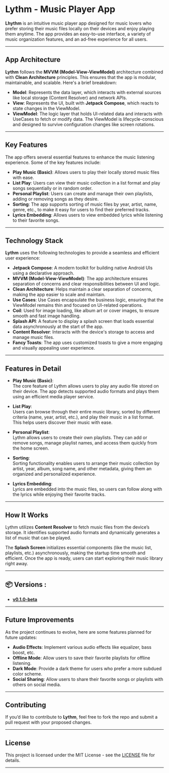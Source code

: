 # Lythm - Music Player App

**Lhythm** is an intuitive music player app designed for music lovers who prefer storing their music files locally on their devices and enjoy playing them anytime. The app provides an easy-to-use interface, a variety of music organization features, and an ad-free experience for all users.

---

## App Architecture

**Lythm** follows the **MVVM (Model-View-ViewModel)** architecture combined with **Clean Architecture** principles. This ensures that the app is modular, maintainable, and scalable. Here's a brief breakdown:

- **Model**: Represents the data layer, which interacts with external sources like local storage (Content Resolver) and network APIs.
- **View**: Represents the UI, built with **Jetpack Compose**, which reacts to state changes in the ViewModel.
- **ViewModel**: The logic layer that holds UI-related data and interacts with UseCases to fetch or modify data. The ViewModel is lifecycle-conscious and designed to survive configuration changes like screen rotations.

---

## Key Features

The app offers several essential features to enhance the music listening experience. Some of the key features include:

- **Play Music (Basic)**: Allows users to play their locally stored music files with ease.
- **List Play**: Users can view their music collection in a list format and play songs sequentially or in random order.
- **Personal Playlist**: Users can create and manage their own playlists, adding or removing songs as they desire.
- **Sorting**: The app supports sorting of music files by year, artist, name, genre, etc., to make it easy for users to find their preferred tracks.
- **Lyrics Embedding**: Allows users to view embedded lyrics while listening to their favorite songs.

---

## Technology Stack

**Lythm** uses the following technologies to provide a seamless and efficient user experience:

- **Jetpack Compose**: A modern toolkit for building native Android UIs using a declarative approach.
- **MVVM (Model-View-ViewModel)**: The app architecture ensures separation of concerns and clear responsibilities between UI and logic.
- **Clean Architecture**: Helps maintain a clear separation of concerns, making the app easier to scale and maintain.
- **Use Cases**: Use Cases encapsulate the business logic, ensuring that the ViewModel remains thin and focused on UI-related operations.
- **Coil**: Used for image loading, like album art or cover images, to ensure smooth and fast image handling.
- **Splash API**: A feature to display a splash screen that loads essential data asynchronously at the start of the app.
- **Content Resolver**: Interacts with the device's storage to access and manage music files.
- **Fancy Toasts**: The app uses customized toasts to give a more engaging and visually appealing user experience.

---

## Features in Detail

- **Play Music (Basic)**:  
  The core feature of Lythm allows users to play any audio file stored on their device. The app detects supported audio formats and plays them using an efficient media player service.

- **List Play**:  
  Users can browse through their entire music library, sorted by different criteria (name, year, artist, etc.), and play their music in a list format. This helps users discover their music with ease.

- **Personal Playlist**:  
  Lythm allows users to create their own playlists. They can add or remove songs, manage playlist names, and access them quickly from the home screen.

- **Sorting**:  
  Sorting functionality enables users to arrange their music collection by artist, year, album, song name, and other metadata, giving them an organized and personalized experience.

- **Lyrics Embedding**:  
  Lyrics are embedded into the music files, so users can follow along with the lyrics while enjoying their favorite tracks.

---

## How It Works

Lythm utilizes **Content Resolver** to fetch music files from the device’s storage. It identifies supported audio formats and dynamically generates a list of music that can be played.

The **Splash Screen** initializes essential components (like the music list, playlists, etc.) asynchronously, making the startup time smooth and efficient. Once the app is ready, users can start exploring their music library right away.

---
## 📦 Versions :

- [**v0.1.0-beta**](https://github.com/Codexyze/Lhythm/releases/tag/v0.1.0-beta)

---
## Future Improvements

As the project continues to evolve, here are some features planned for future updates:

- **Audio Effects**: Implement various audio effects like equalizer, bass boost, etc.
- **Offline Mode**: Allow users to save their favorite playlists for offline listening.
- **Dark Mode**: Provide a dark theme for users who prefer a more subdued color scheme.
- **Social Sharing**: Allow users to share their favorite songs or playlists with others on social media.

---

## Contributing

If you’d like to contribute to **Lythm**, feel free to fork the repo and submit a pull request with your proposed changes.

---

## License

This project is licensed under the MIT License - see the [LICENSE](LICENSE) file for details.

---
